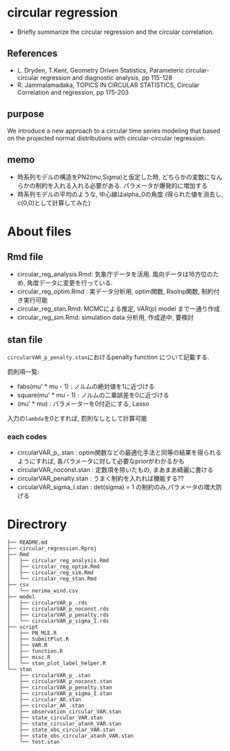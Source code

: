 # circular regression

- Briefly summarize the circular regression and the circular correlation.

## References

- L. Dryden, T.Kent, Geometry Driven Statistics, Parameteric circular-circular regression and diagnostic analysis, pp 115-128
- R. Jammalamadaka, TOPICS IN CIRCULAR STATISTICS, Circular Correlation and regression, pp 175-203 

## purpose 

We introduce a new approach to a circular time series modeling that based on the projected normal distributions with circular-circular regression. 
 
## memo 

- 時系列モデルの構造をPN2(mu,Sigma)と仮定した時, どちらかの変数になんらかの制約を入れる入れる必要がある. パラメータが爆発的に増加する
- 時系列モデルの平均のような, 中心線はalpha_0の角度 (得られた値を消去し, c(0,0)として計算してみた)

# About files 

## Rmd file

- circular_reg_analysis.Rmd: 気象庁データを活用. 風向データは16方位のため, 角度データに変更を行っている.
- circular_reg_optim.Rmd : 実データ分析用, optim関数, Rsolnp関数, 制約付き実行可能
- circular_reg_stan.Rmd: MCMCによる推定, VAR(p) model まで一通り作成
- circular_reg_sim.Rmd: simulation data 分析用, 作成途中, 要検討

## stan file

`circularVAR_p_penalty.stan`におけるpenalty function について記載する.

罰則項一覧: 
- fabs(mu' * mu - 1) : ノルムの絶対値を1に近づける
- square(mu' * mu - 1) : ノルムの二乗誤差を0に近づける
- (mu' * mu) : パラメーターを0付近にする, Lasso 

入力の`lambda`を0とすれば, 罰則なしとして計算可能

### each codes

- circularVAR_p_.stan : optim関数などの最適化手法と同等の結果を得られるようにすれば, 各パラメータに対して必要なpriorがわかるかも
- circularVAR_noconst.stan : 定数項を除いたもの, まあまあ綺麗に書ける
- circularVAR_penalty.stan : うまく制約を入れれば機能する??
- circularVAR_sigma_I.stan : det(sigma) = 1 の制約のみ,パラメータの増大防げる 

# Directrory

```
├── README.md
├── circular_regression.Rproj
├── Rmd
│   ├── circular_reg_analysis.Rmd
│   ├── circular_reg_optim.Rmd 
│   ├── circular_reg_sim.Rmd 
│   └── circular_reg_stan.Rmd
├── csv
│   └── nerima_wind.csv
├── model
│   ├── circularVAR_p_.rds
│   ├── circularVAR_p_noconst.rds
│   ├── circularVAR_p_penalty.rds
│   └── circularVAR_p_sigma_I.rds
├── script
│   ├── PN_MLE.R
│   ├── SubmitPlot.R
│   ├── VAR.R
│   ├── function.R
│   ├── misc.R
│   └── stan_plot_label_helper.R
└── stan
    ├── circularVAR_p_.stan
    ├── circularVAR_p_noconst.stan
    ├── circularVAR_p_penalty.stan
    ├── circularVAR_p_sigma_I.stan
    ├── circular_AR.stan
    ├── circular_AR_.stan
    ├── observation_circular_VAR.stan
    ├── state_circular_VAR.stan
    ├── state_circular_atanh_VAR.stan
    ├── state_obs_circular_VAR.stan
    ├── state_obs_circular_atanh_VAR.stan
    └── test.stan
```

